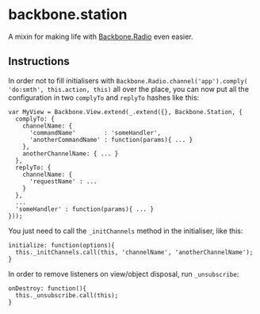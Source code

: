 # backbone.station

A mixin for making life with [Backbone.Radio](https://github.com/marionettejs/backbone.radio) even easier.

## Instructions

In order not to fill initialisers with `Backbone.Radio.channel('app').comply( 'do:smth', this.action, this)` all over the place, you can now put all the configuration in two `complyTo` and `replyTo` hashes like this:

    var MyView = Backbone.View.extend(_.extend({}, Backbone.Station, {
      complyTo: {
        channelName: {
          'commandName'        : 'someHandler',
          'anotherCommandName' : function(params){ ... }
        },
        anotherChannelName: { ... }
      },
      replyTo: {
        channelName: {
          'requestName' : ...
        }
      },
      ...
      'someHandler' : function(params){ ... }
    }));
    
You just need to call the `_initChannels` method in the initialiser, like this:

    initialize: function(options){
      this._initChannels.call(this, 'channelName', 'anotherChannelName');
    }
    
In order to remove listeners on view/object disposal, run `_unsubscribe`:

    onDestroy: function(){
      this._unsubscribe.call(this);
    }